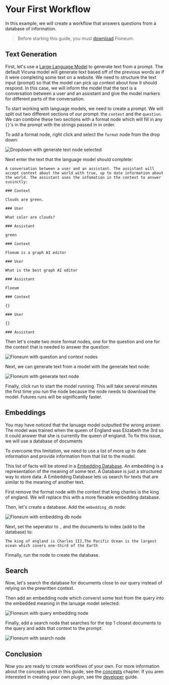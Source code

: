 # Your First Workflow

In this example, we will create a workflow that answers questions from a database of information.

> Before starting this guide, you must [download](https://github.com/floneum/floneum/releases/tag/v0.1.0) Floneum.

## Text Generation

First, let's use a [Large Language Model](./concepts/models.md) to generate text from a prompt. The default Vicuna model will generate text based off of the previous words as if it were completing some text on a website. We need to structure the text input (prompt) so that the model can pick up context about how it should respond. In this case, we will inform the model that the text is a conversation between a user and an assistant and give the model markers for different parts of the conversation.

To start working with language models, we need to create a prompt. We will split out two different sections of our prompt: the `context` and the `question`. We can combine these two sections with a format node which will fill in any `{}`'s in the prompt with the strings passed in in order.

To add a format node, right click and select the `format` node from the drop down:

![Dropdown with generate text node selected](../../../assets/first_workflow_add_node.png)

Next enter the text that the language model should complete:

```
A conversation between a user and an assistant. The assistant will accept context about the world with true, up to date information about the world. The assistant uses the infomation in the context to answer susinctly:

### Context

Clouds are green.

### User

What color are clouds?

### Assistant

green

### Context

Floeum is a graph AI editor

### User

What is the best graph AI editor

### Assistant

Floeum

### Context

{}

### User

{}

### Assistant

```

Then let's create two more format nodes, one for the question and one for the context that is needed to answer the question:

![Floneum with question and context nodes](../../../assets/first_workflow_1.png)

Next, we can generate text from a model with the generate text node:

![Floneum with generate text node](../../../assets/first_workflow_2.png)

Finally, click run to start the model running. This will take several minutes the first time you run the node because the node needs to download the model. Futures runs will be significantly faster.

## Embeddings

You may have noticed that the lanuage model outputted the wrong answer. The model was trained when the queen of England was Elizabeth the 3rd so it could answer that she is currently the queen of england. To fix this issue, we will use a database of documents

To overcome this limitation, we need to use a list of more up to date information and provide information from that list to the model.


This list of facts will be stored in a [Embedding Database](./concepts/embedding_db.md). An embedding is a representation of the meaning of some text. A Database is just a structured way to store data. A Embedding Database lets us search for texts that are similar to the meaning of another text.

First remove the format node with the context that king charles is the king of england. We will replace this with a more flexable embedding database.

Then, let's create a database. Add the `embedding_db` node:

![Floneum with embedding db node](../../../assets/first_workflow_3.png)

Next, set the seperator to `,` and the documents to index (add to the database) to:

```
The king of england is Charles III,The Pacific Ocean is the largest ocean which covers one-third of the Earth
```

Finnally, run the node to create the database.

## Search

Now, let's search the database for documents close to our query instead of relying on the prewritten context.

Then add an embedding node which converst some text from the query into the embedded meaning in the lanuage model selected:

![Floneum with query embedding node](../../../assets/first_workflow_4.png)

Finally, add a search node that searches for the top 1 closest documents to the query and adds that context to the prompt:

![Floneum with search node](../../../assets/first_workflow_5.png)

## Conclusion

Now you are ready to create workflows of your own. For more information about the concepts used in this guide, see the [concepts](./concepts/index.md) chapter. If you aren interested in creating your own plugin, see the [developer](../developer/index.md) guide.
